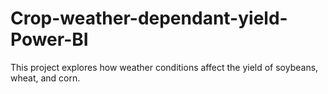 # Crop-weather-dependant-yield-Power-BI
This project explores how weather conditions affect the yield of soybeans, wheat, and corn.
